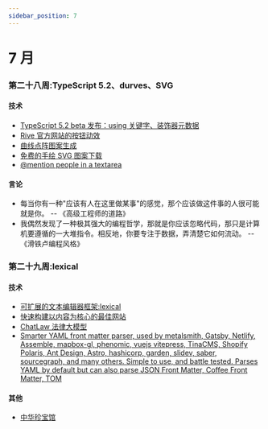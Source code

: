 ```yaml
---
sidebar_position: 7
---
```


# 7 月

### 第二十八周:TypeScript 5.2、durves、SVG

#### 技术

- [TypeScript 5.2 beta 发布：using 关键字、装饰器元数据](https://zhuanlan.zhihu.com/p/640837437)
- [Rive 官方网站的按钮动效](https://rive.app/)
- [曲线点阵图案生成](https://www.durves.com/)
- [免费的手绘 SVG 图案下载](https://svghub.vercel.app/)
- [@mention people in a textarea](https://github.com/signavio/react-mentions)

#### 言论

- 每当你有一种"应该有人在这里做某事"的感觉，那个应该做这件事的人很可能就是你。 -- 《高级工程师的道路》
- 我偶然发现了一种极其强大的编程哲学，那就是你应该忽略代码，那只是计算机要遵循的一大堆指令。相反地，你要专注于数据，弄清楚它如何流动。 -- 《滑铁卢编程风格》

### 第二十九周:lexical

#### 技术

- [可扩展的文本编辑器框架:lexical](https://github.com/facebook/lexical)
- [快速构建以内容为核心的最佳网站](https://docusaurus.io/zh-CN/)
- [ChatLaw 法律大模型](chatlaw.cloud)
- [Smarter YAML front matter parser, used by metalsmith, Gatsby, Netlify, Assemble, mapbox-gl, phenomic, vuejs vitepress, TinaCMS, Shopify Polaris, Ant Design, Astro, hashicorp, garden, slidev, saber, sourcegraph, and many others. Simple to use, and battle tested. Parses YAML by default but can also parse JSON Front Matter, Coffee Front Matter, TOM](https://github.com/jonschlinkert/gray-matter)

#### 其他

- [中华珍宝馆](https://g2.ltfc.net/home)
